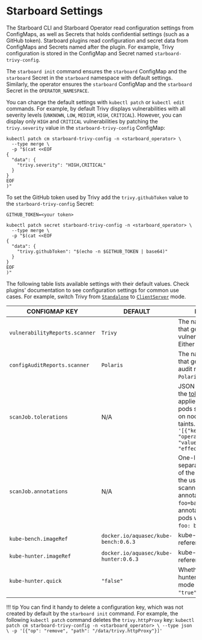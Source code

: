 # Starboard Settings

The Starboard CLI and Starboard Operator read configuration settings from ConfigMaps, as well as Secrets that holds
confidential settings (such as a GitHub token). Starboard plugins read configuration and secret data from ConfigMaps
and Secrets named after the plugin. For example, Trivy configuration is stored in the ConfigMap and Secret named
`starboard-trivy-config`.

The `starboard init` command ensures the `starboard` ConfigMap and the `starboard` Secret in the `starboard` namespace
with default settings. Similarly, the operator ensures the `starboard` ConfigMap and the `starboard` Secret in the
`OPERATOR_NAMESPACE`.

You can change the default settings with `kubectl patch` or `kubectl edit` commands. For example, by default Trivy
displays vulnerabilities with all severity levels (`UNKNOWN`, `LOW`, `MEDIUM`, `HIGH`, `CRITICAL`). However, you can
display only `HIGH` and `CRITICAL` vulnerabilities by patching the `trivy.severity` value in the `starboard-trivy-config`
ConfigMap:

```
kubectl patch cm starboard-trivy-config -n <starboard_operator> \
  --type merge \
  -p "$(cat <<EOF
{
  "data": {
    "trivy.severity": "HIGH,CRITICAL"
  }
}
EOF
)"
```

To set the GitHub token used by Trivy add the `trivy.githubToken` value to the `starboard-trivy-config` Secret:

```
GITHUB_TOKEN=<your token>

kubectl patch secret starboard-trivy-config -n <starboard_operator> \
  --type merge \
  -p "$(cat <<EOF
{
  "data": {
    "trivy.githubToken": "$(echo -n $GITHUB_TOKEN | base64)"
  }
}
EOF
)"
```

The following table lists available settings with their default values. Check plugins' documentation to see
configuration settings for common use cases. For example, switch Trivy from
[`Standalone`](./integrations/vulnerability-scanners/trivy.md#standalone) to
[`ClientServer`](./integrations/vulnerability-scanners/trivy.md#clientserver) mode.

| CONFIGMAP KEY                  | DEFAULT                               | DESCRIPTION |
| ------------------------------ | ------------------------------------- | ----------- |
| `vulnerabilityReports.scanner` | `Trivy`                               | The name of the plugin that generates vulnerability reports. Either `Trivy` or `Aqua`. |
| `configAuditReports.scanner`   | `Polaris`                             | The name of the plugin that generates config audit reports. Either `Polaris` or `Conftest`. |
| `scanJob.tolerations`          | N/A                                   | JSON representation of the [tolerations] to be applied to the scanner pods so that they can run on nodes with matching taints. Example: `'[{"key":"key1", "operator":"Equal", "value":"value1", "effect":"NoSchedule"}]'` |
| `scanJob.annotations`          | N/A                                   | One-line comma-separated representation of the annotations which the user wants the scanner pods to be annotated with. Example: `foo=bar,env=stage` will annotate the scanner pods with the annotations `foo: bar` and `env: stage` |
| `kube-bench.imageRef`          | `docker.io/aquasec/kube-bench:0.6.3`  | kube-bench image reference |
| `kube-hunter.imageRef`         | `docker.io/aquasec/kube-hunter:0.6.3` | kube-hunter image reference |
| `kube-hunter.quick`            | `"false"`                             | Whether to use kube-hunter's "quick" scanning mode (subnet 24). Set to `"true"` to enable. |

!!! tip
    You can find it handy to delete a configuration key, which was not created by default by the `starboard init`
    command. For example, the following `kubectl patch` command deletes the `trivy.httpProxy` key:
    ```
    kubectl patch cm starboard-trivy-config -n <starboard_operator> \
      --type json \
      -p '[{"op": "remove", "path": "/data/trivy.httpProxy"}]'
    ```

[tolerations]: https://kubernetes.io/docs/concepts/scheduling-eviction/taint-and-toleration
